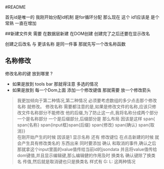 #README

首先id是唯一的 
我刚开始分配id机制 是for循环分配 
那么现在 这个 id1应该是 是个常熟 一直在增加 

##新建文件夹
需要 在数据层新建 在DOM创建
创建完了之后还要在显示改名 

创建之后改名 与 更该名称 是同一件事 
那就先写一个改名称函数

## 名称修改
修改名称的键 放到哪里 ? 
- 如果是放到 tools bar 那就得注意 多选的情况 
- 如果是放到 每一个Dom上面 添加一个修改键值 那就需要 放一个修改箭头
 
> 我更加倾向于第二种情况,第二种情况 必须要考虑数组的多少点击那个修改名称 就修改。
> 修改名称 需要都注意的是,如果是修改文件的名称,应该只修改文件名称部分不能修改
他的后缀,为了防止这一点,我将名称分成两个部分 一个是名称部分 一个是后缀部分,后缀部分是
> 那么布局  因该是这样   span{ span{名称} span{input框}span{后缀} span{修改} span{确认} span{取消}}   
>在刚开始产生的时候  因该是1 显示名称 还有 修改键位
>在点击新建的时候 就会产生具有修改类名的 东西出来 同时要添加  确认 和取消的事件,确认之后那就拿这个input里面的value值传给当前id的jsondata
 并且将value值传给dom键值,并且显示编辑键,那么编辑健的作用及时 换类名
>确认键除了换类名 传值,然后就是取消键也只是换类名
>样式有 G:
>       L: 这两种情况